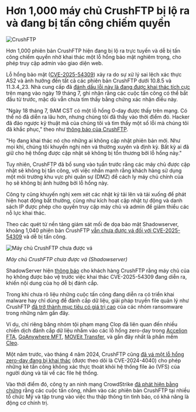 # Hơn 1,000 máy chủ CrushFTP bị lộ ra và đang bị tấn công chiếm quyền

![CrushFTP](https://www.bleepstatic.com/content/hl-images/2024/04/19/CrushFTP_headpic.jpg)

Hơn 1,000 phiên bản CrushFTP hiện đang bị lộ ra trực tuyến và dễ bị tấn công chiếm quyền nhờ khai thác một lỗ hổng bảo mật nghiêm trọng, cho phép truy cập admin vào giao diện web.

Lỗ hổng bảo mật ([CVE-2025-54309](https://nvd.nist.gov/vuln/detail/CVE-2025-54309)) xảy ra do sự xử lý sai lệch xác thực AS2 và ảnh hưởng đến tất cả các phiên bản CrushFTP dưới 10.8.5 và 11.3.4\_23\. Nhà cung cấp đã [đánh dấu lỗi này là đang được khai thác tích cực](https://www.bleepingcomputer.com/news/security/new-crushftp-zero-day-exploited-in-attacks-to-hijack-servers/) trên mạng vào ngày 19 tháng 7, ghi nhận rằng các cuộc tấn công có thể bắt đầu từ trước, mặc dù vẫn chưa tìm thấy bằng chứng xác nhận điều này.

"Ngày 18 tháng 7, 9AM CST có một lỗ hổng 0-day được thấy trên mạng. Có thể nó đã diễn ra lâu hơn, nhưng chúng tôi đã thấy vào thời điểm đó. Hacker đã đảo ngược kỹ thuật mã của chúng tôi và tìm thấy một số lỗi mà chúng tôi đã khắc phục," theo như [thông báo của CrushFTP](https://www.crushftp.com/crush11wiki/Wiki.jsp?page=CompromiseJuly2025).

"Họ đang khai thác nó cho những ai không cập nhật phiên bản mới. Như mọi khi, chúng tôi khuyến nghị nên vá thường xuyên và định kỳ. Bất kỳ ai đã giữ cho hệ thống được cập nhật sẽ không bị tổn thương bởi lỗ hổng này."

Tuy nhiên, CrushFTP đã bổ sung vào tuần trước rằng các máy chủ được cập nhật sẽ không bị tấn công, với việc nhấn mạnh rằng khách hàng sử dụng một môi trường khu vực phi quân sự (DMZ) để cách ly máy chủ chính của họ sẽ không bị ảnh hưởng bởi lỗ hổng này.

Công ty cũng khuyến nghị xem xét các nhật ký tải lên và tải xuống để phát hiện hoạt động bất thường, cũng như kích hoạt cập nhật tự động và danh sách IP được phép cho quyền truy cập máy chủ và admin để giảm thiểu các nỗ lực khai thác.

Theo các quét từ nền tảng giám sát mối đe dọa bảo mật Shadowserver, khoảng 1,040 phiên bản CrushFTP [vẫn chưa được vá đối với CVE-2025-54309](https://bsky.app/profile/shadowserver.bsky.social/post/3luhrfgevec24) và dễ bị tấn công.

![Máy chủ CrushFTP chưa được vá](https://www.bleepstatic.com/images/news/u/1109292/2025/CVE-2025-54309_exposure.jpg)

_Máy chủ CrushFTP chưa được vá (Shadowserver)_

ShadowServer hiện [thông báo](https://x.com/Shadowserver/status/1874034572088033524) cho khách hàng CrushFTP rằng máy chủ của họ không được bảo vệ trước việc khai thác CVE-2025-54309 đang diễn ra, khiến nội dung của họ dễ bị đánh cắp.

Trong khi chưa rõ liệu những cuộc tấn công đang diễn ra có triển khai malware hay chỉ dùng để đánh cắp dữ liệu, giải pháp truyền file quản lý như CrushFTP [đã trở thành mục tiêu có giá trị cao](https://www.bleepingcomputer.com/news/security/ransomware-attacks-now-target-unpatched-ws-ftp-servers/) của các nhóm ransomware trong những năm gần đây.

Ví dụ, chỉ riêng băng nhóm tội phạm mạng Clop đã liên quan đến nhiều chiến dịch đánh cắp dữ liệu nhắm vào các lỗ hổng zero-day trong [Accelion FTA](https://www.bleepingcomputer.com/news/security/global-accellion-data-breaches-linked-to-clop-ransomware-gang/), [GoAnywhere MFT](https://www.bleepingcomputer.com/news/security/clop-ransomware-claims-it-breached-130-orgs-using-goanywhere-zero-day/), [MOVEit Transfer](https://www.bleepingcomputer.com/news/security/new-moveit-transfer-zero-day-mass-exploited-in-data-theft-attacks/), và gần đây nhất là phần mềm [Cleo](https://www.bleepingcomputer.com/news/security/clop-ransomware-claims-responsibility-for-cleo-data-theft-attacks/).

Một năm trước, vào tháng 4 năm 2024, CrushFTP cũng [đã vá một lỗ hổng zero-day đang bị khai thác](https://www.bleepingcomputer.com/news/security/crushftp-warns-users-to-patch-exploited-zero-day-immediately/) (được theo dõi là CVE-2024-4040) cho phép những kẻ tấn công không xác thực thoát khỏi hệ thống file ảo (VFS) của người dùng và tải về các file hệ thống.

Vào thời điểm đó, công ty an ninh mạng CrowdStrike [đã phát hiện bằng chứng](https://www.reddit.com/r/crowdstrike/comments/1c88788/situational%5Fawareness%5F20240419%5Fcrushftp%5Fvirtual/) rằng các cuộc tấn công, nhắm vào các phiên bản CrushFTP tại nhiều tổ chức Mỹ và tập trung vào việc thu thập thông tin tình báo, có khả năng là động cơ chính trị.